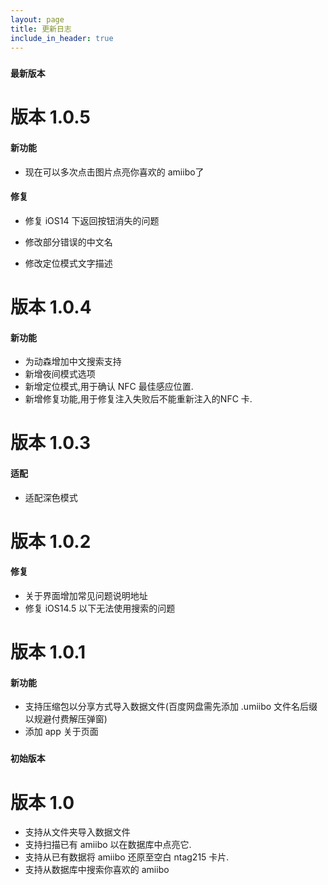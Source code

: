 ```yaml
---
layout: page
title: 更新日志
include_in_header: true
---
```

### `最新版本`

# **版本 1.0.5**
#### 新功能
- 现在可以多次点击图片点亮你喜欢的 amiibo了


#### 修复
- 修复 iOS14 下返回按钮消失的问题

- 修改部分错误的中文名

- 修改定位模式文字描述

# **版本 1.0.4**
#### 新功能
- 为动森增加中文搜索支持
- 新增夜间模式选项
- 新增定位模式,用于确认 NFC 最佳感应位置.
- 新增修复功能,用于修复注入失败后不能重新注入的NFC 卡.

# **版本 1.0.3**
#### 适配
- 适配深色模式

# **版本 1.0.2**
#### 修复
- 关于界面增加常见问题说明地址
- 修复 iOS14.5 以下无法使用搜索的问题

# **版本 1.0.1**

#### 新功能
- 支持压缩包以分享方式导入数据文件(百度网盘需先添加 .umiibo 文件名后缀以规避付费解压弹窗)
- 添加 app 关于页面

### `初始版本`
# **版本 1.0**
- 支持从文件夹导入数据文件
- 支持扫描已有 amiibo 以在数据库中点亮它.
- 支持从已有数据将 amiibo 还原至空白 ntag215 卡片.
- 支持从数据库中搜索你喜欢的 amiibo
<br>